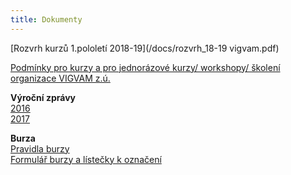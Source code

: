 ```yaml
---
title: Dokumenty
---
```

[Rozvrh kurzů 1.pololetí 2018-19](/docs/rozvrh_18-19 vigvam.pdf)

[Podmínky pro kurzy a pro jednorázové kurzy/ workshopy/ školení organizace VIGVAM z.ú.](</docs/Podminky_ kurzy_akce_VIGVAM_2018_19.pdf>)

**Výroční zprávy**\
[2016](/docs/VZ_VIGVAM_2016.pdf)\
[2017](/docs/VZ_VIGVAM_2017.pdf)

**Burza**\
[Pravidla burzy](/docs/burza-pravidla-vigvam-2017.pdf)\
[Formulář burzy a lístečky k označení](burza-formular-seznam-veci-2017.pdf)
